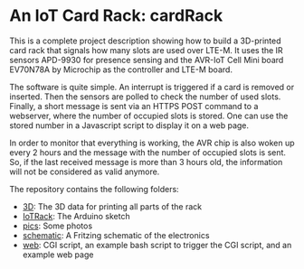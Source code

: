 # An IoT Card Rack: cardRack

This is a complete project description showing how to build a 3D-printed card rack that signals how many slots are used over LTE-M. It uses the IR sensors APD-9930 for presence sensing and the AVR-IoT Cell Mini board EV70N78A by Microchip as the controller and LTE-M board.

The software is quite simple. An interrupt is triggered if a card is removed or inserted. Then the sensors are polled to check the number of used slots. Finally, a short message is sent via an HTTPS POST command to a webserver, where the number of occupied slots is stored. One can use the stored number in a Javascript script to display it on a web page. 

In order to monitor that everything is working, the AVR chip is also woken up every 2 hours and the message with the number of occupied slots is sent. So, if the last received message is more than 3 hours old, the information will not be considered as valid anymore.

The repository contains the following folders:
* [3D](3D): The 3D data for printing all parts of the rack
* [IoTRack](IoTRack): The Arduino sketch
* [pics](pics): Some photos
* [schematic](schematic): A Fritzing schematic of the electronics
* [web](web): CGI script, an example bash script to trigger the CGI script, and an example web page 
